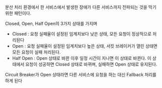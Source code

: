 분산 처리 환경에서 한 서비스에서 발생한 장애가 다른 서비스까지 전파되는 것을 막기 위한 패턴이다.


Closed, Open, Half Open의 3가지 상태를 가지며
- Closed : 요청 실패율이 설정된 임계치보다 낮은 상태, 모든 요청이 정상적으로 처리된다
- Open : 요청 실패율이 설정된 임계치보다 높은 상태, 서킷 브레이커가 열린 상태면 모든 요청이 실패 처리된다.
- Half Open : Open 상태로 바뀐 이후 일정 시간이 지나면 이 상태로 바뀐다. 이 상태에서 요청이 성공하면 Closed 상태로 바뀌며, 실패하면 Open 상태로 유지된다.

Circuit Breaker가 Open 상태라면 다른 서비스에 요청을 하는 대신 Fallback 처리를 하게 된다

